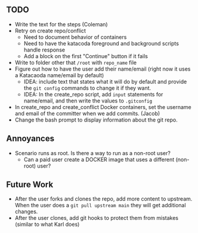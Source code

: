 
## TODO

* Write the text for the steps (Coleman)
* Retry on create repo/conflict
  * Need to document behavior of containers
  * Need to have the katacoda foreground and background scripts handle response
  * Add a block on the first "Continue" button if it fails
* Write to folder other that `/root` with `repo_name` file
* Figure out how to have the user add their name/email (right now it uses a Katacaoda name/email by default)
  * IDEA: include text that states what it will do by default and provide the `git config` commands to change it if they want.
  * IDEA: In the create_repo script, add `input` statements for name/email, and then write the values to `.gitconfig`
* In create_repo and create_conflict Docker containers, set the username and email of the committer when we add commits. (Jacob)
* Change the bash prompt to display information about the git repo.



## Annoyances

* Scenario runs as root.  Is there a way to run as a non-root user?
  * Can a paid user create a DOCKER image that uses a different (non-root) user?

## Future Work

* After the user forks and clones the repo, add more content to upstream.  When the user does a `git pull upstream main` they will get additional changes.
* After the user clones, add git hooks to protect them from mistakes (similar to what Karl does)
